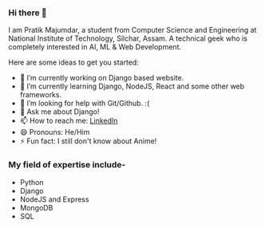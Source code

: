 ### Hi there 👋

I am Pratik Majumdar, a student from Computer Science and Engineering at National Institute of Technology, Silchar, Assam. A technical geek who is completely interested in AI, ML & Web Development.

Here are some ideas to get you started:

- 🔭 I’m currently working on Django based website.
- 🌱 I’m currently learning Django, NodeJS, React and some other web frameworks.
- 🤔 I’m looking for help with Git/Github. :(
- 💬 Ask me about Django!
- 📫 How to reach me: [LinkedIn](https://www.linkedin.com/in/codadept/)
- 😄 Pronouns: He/Him
- ⚡ Fun fact: I still don't know about Anime!

### My field of expertise include-

- Python
- Django
- NodeJS and Express
- MongoDB
- SQL
